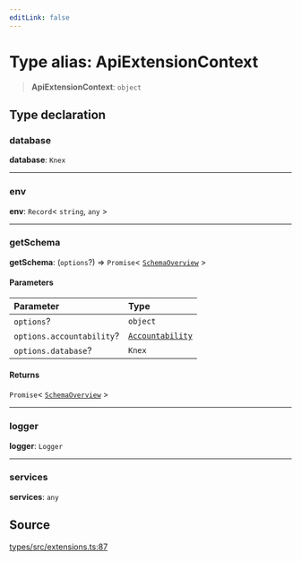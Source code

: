 ```yaml
---
editLink: false
---
```


# Type alias: ApiExtensionContext

> **ApiExtensionContext**: `object`

## Type declaration

### database

**database**: `Knex`

---

### env

**env**: `Record`\< `string`, `any` \>

---

### getSchema

**getSchema**: (`options`?) => `Promise`\< [`SchemaOverview`](type-alias.SchemaOverview.md) \>

#### Parameters

| Parameter                 | Type                                             |
| :------------------------ | :----------------------------------------------- |
| `options`?                | `object`                                         |
| `options.accountability`? | [`Accountability`](type-alias.Accountability.md) |
| `options.database`?       | `Knex`                                           |

#### Returns

`Promise`\< [`SchemaOverview`](type-alias.SchemaOverview.md) \>

---

### logger

**logger**: `Logger`

---

### services

**services**: `any`

## Source

[types/src/extensions.ts:87](https://github.com/directus/directus/blob/7789a6c53/packages/types/src/extensions.ts#L87)
